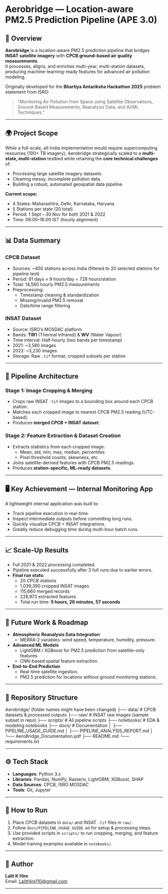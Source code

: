 # Aerobridge — Location-aware PM2.5 Prediction Pipeline (APE 3.0)

## 📌 Overview
**Aerobridge** is a location-aware PM2.5 prediction pipeline that bridges **INSAT satellite imagery** with **CPCB ground-based air quality measurements**.  
It processes, aligns, and enriches multi-year, multi-station datasets, producing machine-learning-ready features for advanced air pollution modeling.

Originally developed for the **Bhartiya Antariksha Hackathon 2025** problem statement from ISRO:  
> “Monitoring Air Pollution from Space using Satellite Observations, Ground-Based Measurements, Reanalysis Data, and AI/ML Techniques.”

---

## 🌍 Project Scope
While a full-scale, all-India implementation would require supercomputing resources (100+ TB imagery), Aerobridge strategically scaled to a **multi-state, multi-station** testbed while retaining the **core technical challenges** of:
- Processing large satellite imagery datasets.
- Cleaning messy, incomplete pollution data.
- Building a robust, automated geospatial data pipeline.

**Current scope:**
- 4 States: Maharashtra, Delhi, Karnataka, Haryana
- 5 Stations per state (20 total)
- Period: 1 Sept – 30 Nov for both 2021 & 2022
- Time: 08:00–16:00 IST (hourly alignment)

---

## 📊 Data Summary
### CPCB Dataset
- Sources: ~450 stations across India (filtered to 20 selected stations for pipeline test)
- Period: 91 days × 9 hours/day = 728 hours/station
- Total: 14,560 hourly PM2.5 measurements
- Preprocessing:
  - Timestamp cleaning & standardization
  - Missing/invalid PM2.5 removal
  - Date/time range filtering

### INSAT Dataset
- Source: ISRO’s MOSDAC platform
- Bands: **TIR1** (Thermal Infrared) & **WV** (Water Vapour)
- Time interval: Half-hourly (two bands per timestamp)
- 2021: ~3,580 images  
- 2022: ~3,230 images  
- Storage: Raw `.tif` format; cropped subsets per station

---

## 🔄 Pipeline Architecture
### **Stage 1: Image Cropping & Merging**
- Crops raw INSAT `.tif` images to a bounding box around each CPCB station.
- Matches each cropped image to nearest CPCB PM2.5 reading (UTC-based).
- Produces **merged CPCB + INSAT dataset**.

### **Stage 2: Feature Extraction & Dataset Creation**
- Extracts statistics from each cropped image:
  - Mean, std, min, max, median, percentiles
  - Pixel threshold counts, skewness, etc.
- Joins satellite-derived features with CPCB PM2.5 readings.
- Produces **station-specific, ML-ready datasets**.

---

## 🖥 Key Achievement — Internal Monitoring App
A lightweight internal application was built to:
- Track pipeline execution in real-time.
- Inspect intermediate outputs before committing long runs.
- Quickly visualize CPCB + INSAT integrations.
- Greatly reduce debugging time during multi-hour batch runs.

---

## 📈 Scale-Up Results
- Full 2021 & 2022 processing completed.
- Pipeline executed successfully after 3 full runs due to earlier errors.
- **Final run stats:**
  - 20 CPCB stations
  - 1,039,390 cropped INSAT images
  - 115,660 merged records
  - 228,973 extracted features
  - Total run time: **5 hours, 26 minutes, 57 seconds**

---

## 🔮 Future Work & Roadmap
- **Atmospheric Reanalysis Data Integration**
  - MERRA-2 variables: wind speed, temperature, humidity, pressure.
- **Advanced ML Models**
  - LightGBM / XGBoost for PM2.5 prediction from satellite-only features.
  - CNN-based spatial feature extraction.
- **End-to-End Prediction**
  - Real-time satellite ingestion.
  - PM2.5 prediction for locations without ground monitoring stations.

---

## 📂 Repository Structure
Aerobridge/  (folder names might have been changed)
├── data/ # CPCB datasets & processed outputs
├── raw/ # INSAT raw images (sample subset in repo)
├── scripts/ # All pipeline scripts
├── notebooks/ # EDA & modeling notebooks
├── docs/ # Documentation
│ ├── PIPELINE_USAGE_GUIDE.md
│ ├── PIPELINE_ANALYSIS_REPORT.md
│ └── AeroBridge_Documentation.pdf
├── README.md
└── requirements.txt

---

## ⚙️ Tech Stack
- **Languages**: Python 3.x
- **Libraries**: Pandas, NumPy, Rasterio, LightGBM, XGBoost, SHAP
- **Data Sources**: CPCB, ISRO MOSDAC
- **Tools**: Git, Jupyter

---

## 🚀 How to Run
1. Place CPCB datasets in `data/` and INSAT `.tif` files in `raw/`.
2. Follow `docs/PIPELINE_USAGE_GUIDE.md` for setup & processing steps.
3. Use provided scripts in `scripts/` to run cropping, merging, and feature extraction.
4. Model training examples available in `notebooks/`.

---

## 👤 Author
**Lalit K Hire**  
Email: LalitHire110@gmail.com

---

